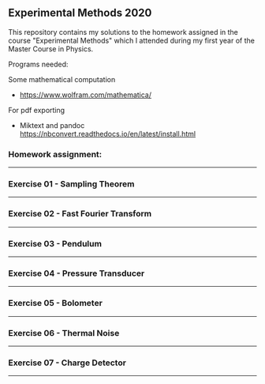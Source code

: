 ## Experimental Methods 2020

This repository contains my solutions to the homework assigned in the course "Experimental Methods" which I attended during my first year of the Master Course in Physics.




Programs needed:

Some mathematical computation
- https://www.wolfram.com/mathematica/

For pdf exporting
- Miktext and pandoc https://nbconvert.readthedocs.io/en/latest/install.html


### Homework assignment:

---
### Exercise 01 - Sampling Theorem
---
### Exercise 02 - Fast Fourier Transform
---
### Exercise 03 - Pendulum
---
### Exercise 04 - Pressure Transducer
---
### Exercise 05 - Bolometer
---
### Exercise 06 - Thermal Noise
---
### Exercise 07 - Charge Detector
---
